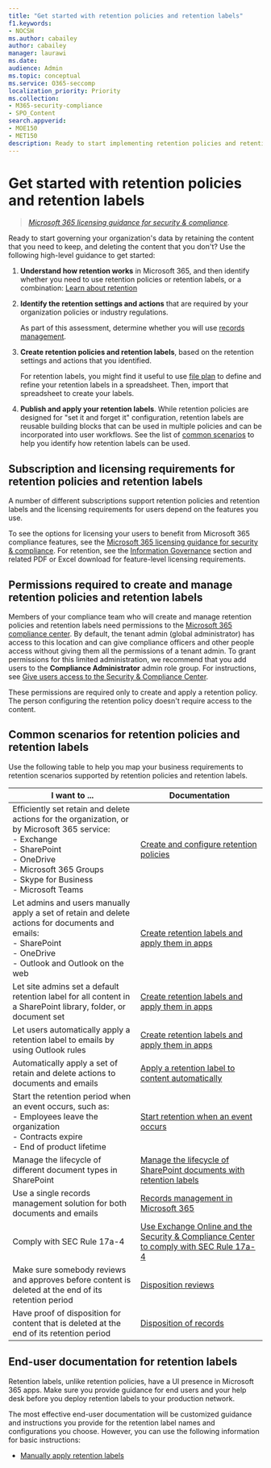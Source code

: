 ```yaml
---
title: "Get started with retention policies and retention labels"
f1.keywords:
- NOCSH
ms.author: cabailey
author: cabailey
manager: laurawi
ms.date: 
audience: Admin
ms.topic: conceptual
ms.service: O365-seccomp
localization_priority: Priority
ms.collection: 
- M365-security-compliance
- SPO_Content
search.appverid: 
- MOE150
- MET150
description: Ready to start implementing retention policies and retention labels to govern your organization's data, but not sure where to start? Read some practical guidance to get started.
---
```


# Get started with retention policies and retention labels

>*[Microsoft 365 licensing guidance for security & compliance](https://aka.ms/ComplianceSD).*

Ready to start governing your organization's data by retaining the content that you need to keep, and deleting the content that you don't? Use the following high-level guidance to get started:

1. **Understand how retention works** in Microsoft 365, and then identify whether you need to use retention policies or retention labels, or a combination: [Learn about retention](retention.md)

2. **Identify the retention settings and actions** that are required by your organization policies or industry regulations.
    
    As part of this assessment, determine whether you will use [records management](records-management.md).

3. **Create retention policies and retention labels**, based on the retention settings and actions that you identified.
    
    For retention labels, you might find it useful to use [file plan](file-plan-manager.md) to define and refine your retention labels in a spreadsheet. Then, import that spreadsheet to create your labels.
    
3. **Publish and apply your retention labels**. While retention policies are designed for "set it and forget it" configuration, retention labels are reusable building blocks that can be used in multiple policies and can be incorporated into user workflows. See the list of [common scenarios](#common-scenarios-for-retention-policies-and-retention-labels) to help you identify how retention labels can be used. 

## Subscription and licensing requirements for retention policies and retention labels

A number of different subscriptions support retention policies and retention labels and the licensing requirements for users depend on the features you use.

To see the options for licensing your users to benefit from Microsoft 365 compliance features, see the [Microsoft 365 licensing guidance for security & compliance](https://aka.ms/ComplianceSD). For retention, see the [Information Governance](https://docs.microsoft.com/office365/servicedescriptions/microsoft-365-service-descriptions/microsoft-365-tenantlevel-services-licensing-guidance/microsoft-365-security-compliance-licensing-guidance#information-governance) section and related PDF or Excel download for feature-level licensing requirements.

## Permissions required to create and manage retention policies and retention labels

Members of your compliance team who will create and manage retention policies and retention labels need permissions to the [Microsoft 365 compliance center](https://compliance.microsoft.com/). By default, the tenant admin (global administrator) has access to this location and can give compliance officers and other people access without giving them all the permissions of a tenant admin. To grant permissions for this limited administration, we recommend that you add users to the **Compliance Administrator** admin role group. For instructions, see [Give users access to the Security & Compliance Center](https://docs.microsoft.com/microsoft-365/security/office-365-security/grant-access-to-the-security-and-compliance-center).

These permissions are required only to create and apply a retention policy. The person configuring the retention policy doesn't require access to the content.

## Common scenarios for retention policies and retention labels

Use the following table to help you map your business requirements to retention scenarios supported by retention policies and retention labels.

|I want to ...|Documentation|
|----------------|---------------|
|Efficiently set retain and delete actions for the organization, or by Microsoft 365 service: <br />-  Exchange  <br />- SharePoint  <br />- OneDrive  <br />- Microsoft 365 Groups <br />- Skype for Business  <br />- Microsoft Teams  |[Create and configure retention policies](create-retention-policies.md)|
|Let admins and users manually apply a set of retain and delete actions for documents and emails: <br />-  SharePoint <br />- OneDrive <br />- Outlook and Outlook on the web|[Create retention labels and apply them in apps](create-apply-retention-labels.md)|
|Let site admins set a default retention label for all content in a SharePoint library, folder, or document set|[Create retention labels and apply them in apps](create-apply-retention-labels.md)|
|Let users automatically apply a retention label to emails by using Outlook rules|[Create retention labels and apply them in apps](create-apply-retention-labels.md)|
|Automatically apply a set of retain and delete actions to documents and emails |[Apply a retention label to content automatically](apply-retention-labels-automatically.md)|
|Start the retention period when an event occurs, such as:  <br />- Employees leave the organization <br />- Contracts expire <br />- End of product lifetime| [Start retention when an event occurs](event-driven-retention.md)|
|Manage the lifecycle of different document types in SharePoint| [Manage the lifecycle of SharePoint documents with retention labels](auto-apply-retention-labels-scenario.md)|
|Use a single records management solution for both documents and emails |[Records management in Microsoft 365](records-management.md) |
|Comply with SEC Rule 17a-4|[Use Exchange Online and the Security & Compliance Center to comply with SEC Rule 17a-4](use-exchange-online-to-comply-with-sec-rule-17a-4.md) |
|Make sure somebody reviews and approves before content is deleted at the end of its retention period|[Disposition reviews](disposition.md#disposition-reviews) |
|Have proof of disposition for content that is deleted at the end of its retention period|[Disposition of records](disposition.md#disposition-of-records) |

## End-user documentation for retention labels

Retention labels, unlike retention policies, have a UI presence in Microsoft 365 apps. Make sure you provide guidance for end users and your help desk before you deploy retention labels to your production network.

The most effective end-user documentation will be customized guidance and instructions you provide for the retention label names and configurations you choose. However, you can use the following information for basic instructions:

- [Manually apply retention labels](create-apply-retention-labels.md#manually-apply-retention-labels)
